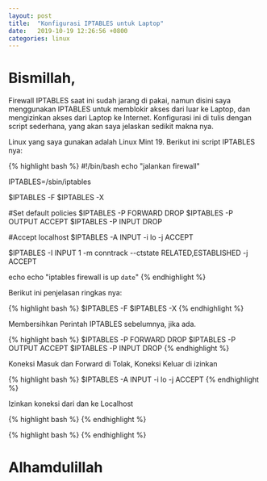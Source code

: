 ```yaml
---
layout: post
title:  "Konfigurasi IPTABLES untuk Laptop"
date:   2019-10-19 12:26:56 +0800
categories: linux
---
```


# Bismillah,

Firewall IPTABLES saat ini sudah jarang di pakai, namun disini
saya menggunakan IPTABLES untuk memblokir akses dari luar ke
Laptop, dan mengizinkan akses dari Laptop ke Internet. Konfigurasi
ini di tulis dengan script sederhana, yang akan saya jelaskan sedikit
makna nya.

Linux yang saya gunakan adalah Linux Mint 19. Berikut ini script
IPTABLES nya:

{% highlight bash %}
#!/bin/bash
echo "jalankan firewall"

IPTABLES=/sbin/iptables

$IPTABLES -F
$IPTABLES -X

#Set default policies
$IPTABLES -P FORWARD DROP
$IPTABLES -P OUTPUT ACCEPT
$IPTABLES -P INPUT DROP

#Accept localhost
$IPTABLES -A INPUT -i lo -j ACCEPT

$IPTABLES -I INPUT 1 -m conntrack --ctstate RELATED,ESTABLISHED -j ACCEPT

echo
echo "iptables firewall is up `date`"
{% endhighlight %}

Berikut ini penjelasan ringkas nya:

{% highlight bash %}
$IPTABLES -F
$IPTABLES -X
{% endhighlight %}

Membersihkan Perintah IPTABLES sebelumnya, jika ada.

{% highlight bash %}
$IPTABLES -P FORWARD DROP
$IPTABLES -P OUTPUT ACCEPT
$IPTABLES -P INPUT DROP
{% endhighlight %}

Koneksi Masuk dan Forward di Tolak, Koneksi Keluar di izinkan

{% highlight bash %}
$IPTABLES -A INPUT -i lo -j ACCEPT
{% endhighlight %}

Izinkan koneksi dari dan ke Localhost

{% highlight bash %}
{% endhighlight %}


{% highlight bash %}
{% endhighlight %}



# Alhamdulillah
